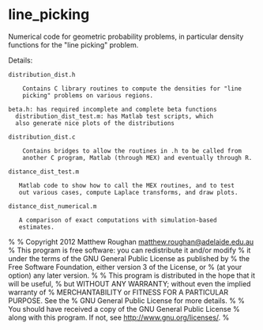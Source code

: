 line_picking
============

Numerical code for geometric probability problems, in particular
density functions for the "line picking" problem.

Details:

    distribution_dist.h

        Contains C library routines to compute the densities for "line
        picking" problems on various regions.

    beta.h: has required incomplete and complete beta functions
	  distribution_dist_test.m: has Matlab test scripts, which
	  also generate nice plots of the distributions

    distribution_dist.c

        Contains bridges to allow the routines in .h to be called from
        another C program, Matlab (through MEX) and eventually through R.

    distance_dist_test.m

       Matlab code to show how to call the MEX routines, and to test
       out various cases, compute Laplace transforms, and draw plots.

    distance_dist_numerical.m

       A comparison of exact computations with simulation-based
       estimates. 


%
% Copyright 2012 Matthew Roughan <matthew.roughan@adelaide.edu.au>
%     This program is free software: you can redistribute it and/or modify
%     it under the terms of the GNU General Public License as published by
%     the Free Software Foundation, either version 3 of the License, or
%     (at your option) any later version.
% 
%     This program is distributed in the hope that it will be useful,
%     but WITHOUT ANY WARRANTY; without even the implied warranty of
%     MERCHANTABILITY or FITNESS FOR A PARTICULAR PURPOSE.  See the
%     GNU General Public License for more details.
%
%     You should have received a copy of the GNU General Public License
%     along with this program.  If not, see <http://www.gnu.org/licenses/>.
%
